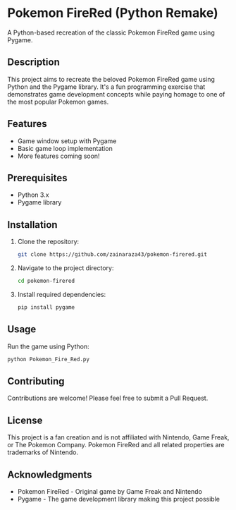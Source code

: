 # Pokemon FireRed (Python Remake)

A Python-based recreation of the classic Pokemon FireRed game using Pygame.

## Description

This project aims to recreate the beloved Pokemon FireRed game using Python and the Pygame library. It's a fun programming exercise that demonstrates game development concepts while paying homage to one of the most popular Pokemon games.

## Features

- Game window setup with Pygame
- Basic game loop implementation
- More features coming soon!

## Prerequisites

- Python 3.x
- Pygame library

## Installation

1. Clone the repository:
   ```bash
   git clone https://github.com/zainaraza43/pokemon-firered.git
   ```

2. Navigate to the project directory:
   ```bash
   cd pokemon-firered
   ```

3. Install required dependencies:
   ```bash
   pip install pygame
   ```

## Usage

Run the game using Python:
```bash
python Pokemon_Fire_Red.py
```

## Contributing

Contributions are welcome! Please feel free to submit a Pull Request.

## License

This project is a fan creation and is not affiliated with Nintendo, Game Freak, or The Pokemon Company. Pokemon FireRed and all related properties are trademarks of Nintendo.

## Acknowledgments

- Pokemon FireRed - Original game by Game Freak and Nintendo
- Pygame - The game development library making this project possible
